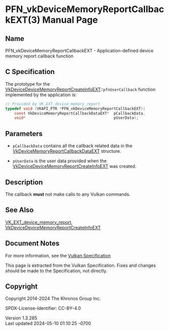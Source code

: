 # PFN_vkDeviceMemoryReportCallbackEXT(3) Manual Page

## Name

PFN_vkDeviceMemoryReportCallbackEXT - Application-defined device memory
report callback function



## <a href="#_c_specification" class="anchor"></a>C Specification

The prototype for the
[VkDeviceDeviceMemoryReportCreateInfoEXT](https://registry.khronos.org/vulkan/specs/1.3-extensions/man/html/VkDeviceDeviceMemoryReportCreateInfoEXT.html)::`pfnUserCallback`
function implemented by the application is:

``` c
// Provided by VK_EXT_device_memory_report
typedef void (VKAPI_PTR *PFN_vkDeviceMemoryReportCallbackEXT)(
    const VkDeviceMemoryReportCallbackDataEXT*  pCallbackData,
    void*                                       pUserData);
```

## <a href="#_parameters" class="anchor"></a>Parameters

- `pCallbackData` contains all the callback related data in the
  [VkDeviceMemoryReportCallbackDataEXT](https://registry.khronos.org/vulkan/specs/1.3-extensions/man/html/VkDeviceMemoryReportCallbackDataEXT.html)
  structure.

- `pUserData` is the user data provided when the
  [VkDeviceDeviceMemoryReportCreateInfoEXT](https://registry.khronos.org/vulkan/specs/1.3-extensions/man/html/VkDeviceDeviceMemoryReportCreateInfoEXT.html)
  was created.

## <a href="#_description" class="anchor"></a>Description

The callback **must** not make calls to any Vulkan commands.

## <a href="#_see_also" class="anchor"></a>See Also

[VK_EXT_device_memory_report](https://registry.khronos.org/vulkan/specs/1.3-extensions/man/html/VK_EXT_device_memory_report.html),
[VkDeviceDeviceMemoryReportCreateInfoEXT](https://registry.khronos.org/vulkan/specs/1.3-extensions/man/html/VkDeviceDeviceMemoryReportCreateInfoEXT.html)

## <a href="#_document_notes" class="anchor"></a>Document Notes

For more information, see the <a
href="https://registry.khronos.org/vulkan/specs/1.3-extensions/html/vkspec.html#PFN_vkDeviceMemoryReportCallbackEXT"
target="_blank" rel="noopener">Vulkan Specification</a>

This page is extracted from the Vulkan Specification. Fixes and changes
should be made to the Specification, not directly.

## <a href="#_copyright" class="anchor"></a>Copyright

Copyright 2014-2024 The Khronos Group Inc.

SPDX-License-Identifier: CC-BY-4.0

Version 1.3.285  
Last updated 2024-05-10 01:10:25 -0700
